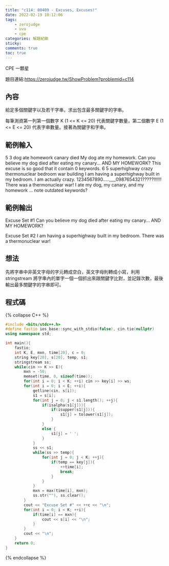 ```yaml
---
title: "c114: 00409 - Excuses, Excuses!"
date: 2022-02-19 10:12:06
tags:
    - zerojudge
    - uva
    - cpe
categories: 解題紀錄
sticky: 
comments: true
toc: true
---
```

CPE 一顆星
<!--more-->
題目連結:https://zerojudge.tw/ShowProblem?problemid=c114
## 內容
給定多個關鍵字以及若干字串，求出包含最多關鍵字的字串。

每筆測資第一列第一個數字 K (1 <= K <= 20) 代表關鍵字數量，第二個數字 E (1 <= E <= 20) 代表字串數量。接著為關鍵字和字串。
## 範例輸入
5 3
dog
ate
homework
canary
died
My dog ate my homework.
Can you believe my dog died after eating my canary... AND MY HOMEWORK?
This excuse is so good that it contain 0 keywords.
6 5
superhighway
crazy
thermonuclear
bedroom
war
building
I am having a superhighway built in my bedroom.
I am actually crazy.
1234567890.....,,,,,0987654321?????!!!!!!
There was a thermonuclear war!
I ate my dog, my canary, and my homework ... note outdated keywords?
## 範例輸出
Excuse Set #1
Can you believe my dog died after eating my canary... AND MY HOMEWORK?

Excuse Set #2
I am having a superhighway built in my bedroom.
There was a thermonuclear war!
## 想法
先將字串中非英文字母的字元轉成空白，英文字母則轉成小寫，利用 stringstream 將字串內的單字一個一個抓出來跟關鍵字比對，並記錄次數，最後輸出最多關鍵字的字串即可。
## 程式碼
{% collapse C++ %}
```cpp
#include <bits/stdc++.h>
#define fastio ios_base::sync_with_stdio(false), cin.tie(nullptr)
using namespace std;

int main(){
    fastio;
    int K, E, mxn, time[20], c = 0;
    string key[20], s[20], temp, s1;
    stringstream ss;
    while(cin >> K >> E){
        mxn = -50;
        memset(time, 0, sizeof(time));
        for(int i = 0; i < K; ++i) cin >> key[i] >> ws;
        for(int i = 0; i < E; ++i){
            getline(cin, s[i]);
            s1 = s[i];
            for(int j = 0; j < s1.length(); ++j){
                if(isalpha(s1[j])){
                    if(isupper(s1[j])){
                        s1[j] = tolower(s1[j]);
                    }
                }
                else {
                    s1[j] = ' ';
                }
            }
            ss << s1;
            while(ss >> temp){
                for(int j = 0; j < K; ++j){
                    if(temp == key[j]){
                        ++time[i];
                        break;
                    }
                }
            }
            mxn = max(time[i], mxn);
            ss.str(""), ss.clear();
        }
        cout << "Excuse Set #" << ++c << "\n";
        for(int i = 0; i < K; ++i){
            if(time[i] == mxn){
                cout << s[i] << "\n";
            }
        }
        cout << "\n";
    }
    return 0;
}
```
{% endcollapse %}